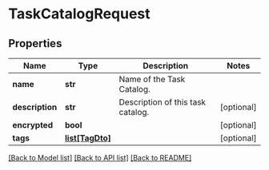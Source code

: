 # TaskCatalogRequest

## Properties
Name | Type | Description | Notes
------------ | ------------- | ------------- | -------------
**name** | **str** | Name of the Task Catalog. | 
**description** | **str** | Description of this task catalog. | [optional] 
**encrypted** | **bool** |  | [optional] 
**tags** | [**list[TagDto]**](TagDto.md) |  | [optional] 

[[Back to Model list]](../README.md#documentation-for-models) [[Back to API list]](../README.md#documentation-for-api-endpoints) [[Back to README]](../README.md)



